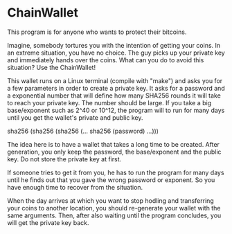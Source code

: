 # ChainWallet
This program is for anyone who wants to protect their bitcoins.

Imagine, somebody tortures you with the intention of getting your coins. In an extreme situation, you have no choice. The guy picks up your private key and immediately hands over the coins. What can you do to avoid this situation? Use the ChainWallet!

This wallet runs on a Linux terminal (compile with "make") and asks you for a few parameters in order to create a private key. It asks for a password and a exponential number that will define how many SHA256 rounds it will take to reach your private key. The number should be large. If you take a big base/exponent such as 2^40 or 10^12, the program will to run for many days until you get the wallet's private and public key.

sha256 (sha256 (sha256 (... sha256 (password) ...)))

The idea here is to have a wallet that takes a long time to be created. After generation, you only keep the password, the base/exponent and the public key. Do not store the private key at first.

If someone tries to get it from you, he has to run the program for many days until he finds out that you gave the wrong password or exponent. So you have enough time to recover from the situation.

When the day arrives at which you want to stop hodling and transferring your coins to another location, you should re-generate your wallet with the same arguments. Then, after also waiting until the program concludes, you will get the private key back.
